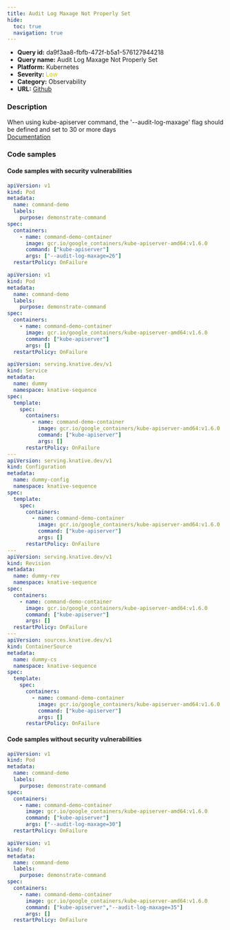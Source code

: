 ```yaml
---
title: Audit Log Maxage Not Properly Set
hide:
  toc: true
  navigation: true
---
```


<style>
  .highlight .hll {
    background-color: #ff171742;
  }
  .md-content {
    max-width: 1100px;
    margin: 0 auto;
  }
</style>

-   **Query id:** da9f3aa8-fbfb-472f-b5a1-576127944218
-   **Query name:** Audit Log Maxage Not Properly Set
-   **Platform:** Kubernetes
-   **Severity:** <span style="color:#CC0">Low</span>
-   **Category:** Observability
-   **URL:** [Github](https://github.com/Checkmarx/kics/tree/master/assets/queries/k8s/audit_log_maxage_not_properly_set)

### Description
When using kube-apiserver command, the '--audit-log-maxage' flag should be defined and set to 30 or more days<br>
[Documentation](https://kubernetes.io/docs/reference/command-line-tools-reference/kube-apiserver/)

### Code samples
#### Code samples with security vulnerabilities
```yaml title="Positive test num. 1 - yaml file" hl_lines="11"
apiVersion: v1
kind: Pod
metadata:
  name: command-demo
  labels:
    purpose: demonstrate-command
spec:
  containers:
    - name: command-demo-container
      image: gcr.io/google_containers/kube-apiserver-amd64:v1.6.0
      command: ["kube-apiserver"]
      args: ["--audit-log-maxage=26"]
  restartPolicy: OnFailure

```
```yaml title="Positive test num. 2 - yaml file" hl_lines="11"
apiVersion: v1
kind: Pod
metadata:
  name: command-demo
  labels:
    purpose: demonstrate-command
spec:
  containers:
    - name: command-demo-container
      image: gcr.io/google_containers/kube-apiserver-amd64:v1.6.0
      command: ["kube-apiserver"]
      args: []
  restartPolicy: OnFailure

```
```yaml title="Positive test num. 3 - yaml file" hl_lines="40 27 12 55"
apiVersion: serving.knative.dev/v1
kind: Service
metadata:
  name: dummy
  namespace: knative-sequence
spec:
  template:
    spec:
      containers:
        - name: command-demo-container
          image: gcr.io/google_containers/kube-apiserver-amd64:v1.6.0
          command: ["kube-apiserver"]
          args: []
      restartPolicy: OnFailure
---
apiVersion: serving.knative.dev/v1
kind: Configuration
metadata:
  name: dummy-config
  namespace: knative-sequence
spec:
  template:
    spec:
      containers:
        - name: command-demo-container
          image: gcr.io/google_containers/kube-apiserver-amd64:v1.6.0
          command: ["kube-apiserver"]
          args: []
      restartPolicy: OnFailure
---
apiVersion: serving.knative.dev/v1
kind: Revision
metadata:
  name: dummy-rev
  namespace: knative-sequence
spec:
  containers:
    - name: command-demo-container
      image: gcr.io/google_containers/kube-apiserver-amd64:v1.6.0
      command: ["kube-apiserver"]
      args: []
  restartPolicy: OnFailure
---
apiVersion: sources.knative.dev/v1
kind: ContainerSource
metadata:
  name: dummy-cs
  namespace: knative-sequence
spec:
  template:
    spec:
      containers:
        - name: command-demo-container
          image: gcr.io/google_containers/kube-apiserver-amd64:v1.6.0
          command: ["kube-apiserver"]
          args: []
      restartPolicy: OnFailure

```


#### Code samples without security vulnerabilities
```yaml title="Negative test num. 1 - yaml file"
apiVersion: v1
kind: Pod
metadata:
  name: command-demo
  labels:
    purpose: demonstrate-command
spec:
  containers:
    - name: command-demo-container
      image: gcr.io/google_containers/kube-apiserver-amd64:v1.6.0
      command: ["kube-apiserver"]
      args: ["--audit-log-maxage=30"]
  restartPolicy: OnFailure

```
```yaml title="Negative test num. 2 - yaml file"
apiVersion: v1
kind: Pod
metadata:
  name: command-demo
  labels:
    purpose: demonstrate-command
spec:
  containers:
    - name: command-demo-container
      image: gcr.io/google_containers/kube-apiserver-amd64:v1.6.0
      command: ["kube-apiserver","--audit-log-maxage=35"]
      args: []
  restartPolicy: OnFailure

```
